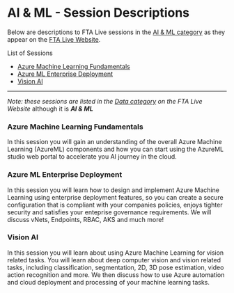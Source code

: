 # AI & ML - Session Descriptions

Below are descriptions to FTA Live sessions in the [AI & ML category](https://fasttrack.azure.com/live/category/AI%20%26%20ML) as they appear on the [FTA Live Website](https://fasttrack.azure.com/live).


List of Sessions

- [Azure Machine Learning Fundamentals](#azure-machine-learning-fundamentals)
- [Azure ML Enterprise Deployment](#azure-ml-enterprise-deployment)
- [Vision AI](#vision-ai)

---

_Note: these sessions are listed in the [Data category](https://fasttrack.azure.com/live/category/Data) on the FTA Live Website_ although it is ***AI & ML***
 
### Azure Machine Learning Fundamentals 
In this session you will gain an understanding of the overall Azure Machine Learning (AzureML) components and how you can start using the AzureML studio web portal to accelerate you AI journey in the cloud. 

### Azure ML Enterprise Deployment 
In this session you will learn how to design and implement Azure Machine Learning using enterprise deployment features, so you can create a secure configuration that is compliant with your companies policies, enjoys tighter security and satisfies your enteprise governance requirements. We will discuss vNets, Endpoints, RBAC, AKS and much more! 
 
### Vision AI 
In this session you will learn about using Azure Machine Learning for vision related tasks. You will learn about deep computer vision and vision related tasks, including classification, segmentation, 2D, 3D pose estimation, video action recognition and more. We then discuss how to use Azure automation and cloud deployment and processing of your machine learning tasks.  
  
 